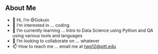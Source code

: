 ## About Me
- 👋 Hi, I’m @Gokuin
- 👀 I’m interested in ... coding
- 🌱 I’m currently learning ... Intro to Data Science using Python and QA using various tools and languages
- 💞️ I’m looking to collaborate on ... whatever
- 📫 How to reach me ... email me at twg12@pitt.edu

<!---
Gokuin/Gokuin is a ✨ special ✨ repository because its `README.md` (this file) appears on your GitHub profile.
You can click the Preview link to take a look at your changes.
--->

